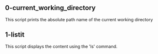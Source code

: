 ## 0-current_working_directory

This script prints the absolute path name of the current working directory

## 1-listit
This script displays the content using the 'ls' command.
